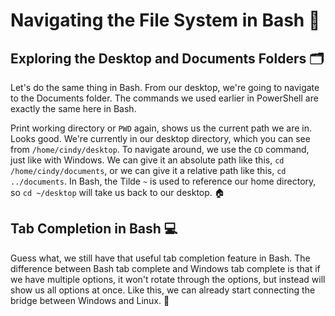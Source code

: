 # Navigating the File System in Bash 🐧

## Exploring the Desktop and Documents Folders 🗂️

Let's do the same thing in Bash. From our desktop, we're going to navigate to the
Documents folder. The commands we used earlier in PowerShell are exactly
the same here in Bash.

Print working directory 
or `PWD` again, shows us the current path
we are in. Looks good. We're currently in our
desktop directory, which you can see from
`/home/cindy/desktop`. To navigate around, we
use the `CD` command, just like with Windows. We can give it an
absolute path like this, `cd /home/cindy/documents`,
or we can give it a relative path like
this, `cd ../documents`. In Bash, the Tilde `~` is used to reference
our home directory, so `cd ~/desktop` will take
us back to our desktop. 🏠

## Tab Completion in Bash 💻

Guess what, we still have that useful tab completion
feature in Bash. The difference between Bash
tab complete and Windows tab complete is that if
we have multiple options, it won't rotate
through the options, but instead will show
us all options at once. Like this, we can already start connecting the bridge
between Windows and Linux. 🌉